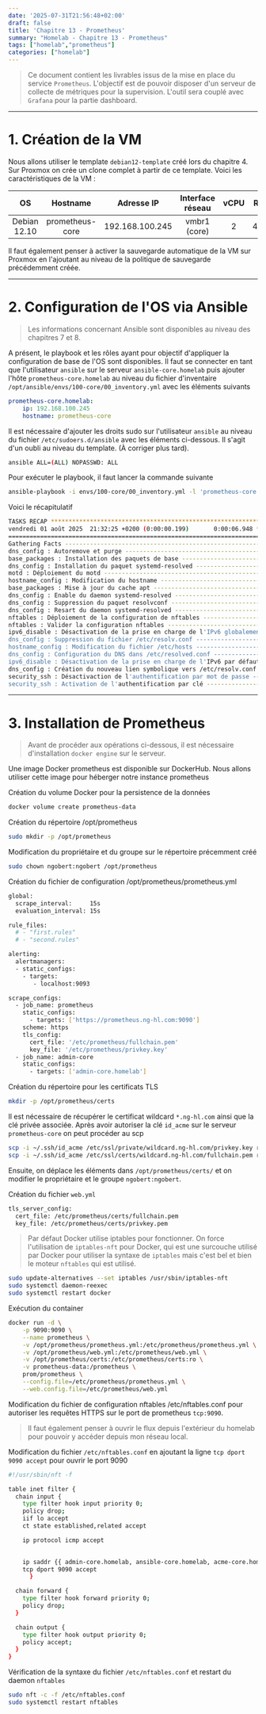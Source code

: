 ```yaml
---
date: '2025-07-31T21:56:48+02:00'
draft: false
title: 'Chapitre 13 - Prometheus'
summary: "Homelab - Chapitre 13 - Prometheus"
tags: ["homelab","prometheus"]
categories: ["homelab"]
---
```


> Ce document contient les livrables issus de la mise en place du service `Prometheus`. L'objectif est de pouvoir disposer d'un serveur de collecte de métriques pour la supervision. L'outil sera couplé avec `Grafana` pour la partie dashboard.

---

# 1. Création de la VM

Nous allons utiliser le template `debian12-template` créé lors du chapitre 4. Sur Proxmox on crée un clone complet à partir de ce template. Voici les caractéristiques de la VM :

| OS      | Hostname     | Adresse IP | Interface réseau | vCPU    | RAM   | Stockage
|:-:    |:-:    |:-:    |:-:    |:-:    |:-:    |:-:
| Debian 12.10     | prometheus-core      | 192.168.100.245    | vmbr1 (core)    | 2     | 4096   | 20Gio

Il faut également penser à activer la sauvegarde automatique de la VM sur Proxmox en l'ajoutant au niveau de la politique de sauvegarde précédemment créée.

---

# 2. Configuration de l'OS via Ansible

> Les informations concernant Ansible sont disponibles au niveau des chapitres 7 et 8.

A présent, le playbook et les rôles ayant pour objectif d'appliquer la configuration de base de l'OS sont disponibles. Il faut se connecter en tant que l'utilisateur `ansible` sur le serveur `ansible-core.homelab` puis ajouter l'hôte `prometheus-core.homelab` au niveau du fichier d'inventaire `/opt/ansible/envs/100-core/00_inventory.yml` avec les éléments suivants

```yml
prometheus-core.homelab:
    ip: 192.168.100.245
    hostname: prometheus-core
```

Il est nécessaire d'ajouter les droits sudo sur l'utilisateur `ansible` au niveau du fichier `/etc/sudoers.d/ansible` avec les éléments ci-dessous. Il s'agit d'un oubli au niveau du template. (À corriger plus tard).

```bash
ansible ALL=(ALL) NOPASSWD: ALL
```

Pour exécuter le playbook, il faut lancer la commande suivante

```bash
ansible-playbook -i envs/100-core/00_inventory.yml -l 'prometheus-core.homelab,' playbooks/00_config_vm.yml
```

Voici le récapitulatif
 
```bash
TASKS RECAP **********************************************************************************************************************
vendredi 01 août 2025  21:32:25 +0200 (0:00:00.199)       0:00:06.948 ********* 
=============================================================================== 
Gathering Facts ----------------------------------------------------------------------------------------------------------- 1.00s
dns_config : Autoremove et purge ------------------------------------------------------------------------------------------ 0.58s
base_packages : Installation des paquets de base -------------------------------------------------------------------------- 0.46s
dns_config : Installation du paquet systemd-resolved ---------------------------------------------------------------------- 0.45s
motd : Déploiement du motd ------------------------------------------------------------------------------------------------ 0.44s
hostname_config : Modification du hostname -------------------------------------------------------------------------------- 0.42s
base_packages : Mise à jour du cache apt ---------------------------------------------------------------------------------- 0.39s
dns_config : Enable du daemon systemd-resolved ---------------------------------------------------------------------------- 0.38s
dns_config : Suppression du paquet resolvconf ----------------------------------------------------------------------------- 0.34s
dns_config : Resart du daemon systemd-resolved ---------------------------------------------------------------------------- 0.29s
nftables : Déploiement de la configuration de nftables -------------------------------------------------------------------- 0.29s
nftables : Valider la configuration nftables ------------------------------------------------------------------------------ 0.20s
ipv6_disable : Désactivation de la prise en charge de l'IPv6 globalement -------------------------------------------------- 0.20s
dns_config : Suppression du fichier /etc/resolv.conf ---------------------------------------------------------------------- 0.19s
hostname_config : Modification du fichier /etc/hosts ---------------------------------------------------------------------- 0.19s
dns_config : Configuration du DNS dans /etc/resolved.conf ----------------------------------------------------------------- 0.19s
ipv6_disable : Désactivation de la prise en charge de l'IPv6 par défaut --------------------------------------------------- 0.14s
dns_config : Création du nouveau lien symbolique vers /etc/resolv.conf ---------------------------------------------------- 0.14s
security_ssh : Désactivaction de l'authentification par mot de passe ------------------------------------------------------ 0.14s
security_ssh : Activation de l'authentification par clé ------------------------------------------------------------------- 0.14s
```

---

# 3. Installation de Prometheus

> Avant de procéder aux opérations ci-dessous, il est nécessaire d'installation `docker engine` sur le serveur.

Une image Docker prometheus est disponible sur DockerHub. Nous allons utiliser cette image pour héberger notre instance prometheus

Création du volume Docker pour la persistence de la données

```bash
docker volume create prometheus-data
```

Création du répertoire /opt/prometheus

```bash
sudo mkdir -p /opt/prometheus
```

Modification du propriétaire et du groupe sur le répertoire précemment créé

```bash
sudo chown ngobert:ngobert /opt/prometheus
```

Création du fichier de configuration /opt/prometheus/prometheus.yml

```bash
global:
  scrape_interval:     15s
  evaluation_interval: 15s

rule_files:
  # - "first.rules"
  # - "second.rules"

alerting:
  alertmanagers:
  - static_configs:
    - targets:
       - localhost:9093

scrape_configs:
  - job_name: prometheus
    static_configs:
      - targets: ['https://prometheus.ng-hl.com:9090']
    scheme: https
    tls_config:
      cert_file: '/etc/prometheus/fullchain.pem'
      key_file: '/etc/prometheus/privkey.key'
  - job_name: admin-core
    static_configs:
      - targets: ['admin-core.homelab']
```

Création du répertoire pour les certificats TLS

```bash
mkdir -p /opt/prometheus/certs
```

Il est nécessaire de récupérer le certificat wildcard `*.ng-hl.com` ainsi que la clé privée associée. Après avoir autoriser la clé `id_acme` sur le serveur `prometheus-core` on peut procéder au scp

```bash
scp -i ~/.ssh/id_acme /etc/ssl/private/wildcard.ng-hl.com/privkey.key root@prometheus-core.homelab:/tmp/
scp -i ~/.ssh/id_acme /etc/ssl/certs/wildcard.ng-hl.com/fullchain.pem root@prometheus-core.homelab:/tmp/
```

Ensuite, on déplace les éléments dans `/opt/prometheus/certs/` et on modifier le propriétaire et le groupe `ngobert:ngobert`.

Création du fichier `web.yml`

```bash
tls_server_config:
  cert_file: /etc/prometheus/certs/fullchain.pem
  key_file: /etc/prometheus/certs/privkey.pem
```

> Par défaut Docker utilise iptables pour fonctionner. On force l'utilisation de `iptables-nft` pour Docker, qui est une surcouche utilisé par Docker pour utiliser la syntaxe de `iptables` mais c'est bel et bien le moteur `nftables` qui est utilisé.

```bash
sudo update-alternatives --set iptables /usr/sbin/iptables-nft
sudo systemctl daemon-reexec
sudo systemctl restart docker
```

Exécution du container

```bash
docker run -d \
    -p 9090:9090 \
    --name prometheus \
    -v /opt/prometheus/prometheus.yml:/etc/prometheus/prometheus.yml \
    -v /opt/prometheus/web.yml:/etc/prometheus/web.yml \
    -v /opt/prometheus/certs:/etc/prometheus/certs:ro \
    -v prometheus-data:/prometheus \
    prom/prometheus \
    --config.file=/etc/prometheus/prometheus.yml \
    --web.config.file=/etc/prometheus/web.yml
```

Modification du fichier de configuration nftables /etc/nftables.conf pour autoriser les requêtes HTTPS sur le port de prometheus `tcp:9090`.

> Il faut également penser à ouvrir le flux depuis l'extérieur du homelab pour pouvoir y accéder depuis mon réseau local.

Modification du fichier `/etc/nftables.conf` en ajoutant la ligne `tcp dport 9090 accept` pour ouvrir le port 9090

```bash
#!/usr/sbin/nft -f

table inet filter {
  chain input {
    type filter hook input priority 0;
    policy drop;
    iif lo accept
    ct state established,related accept

    ip protocol icmp accept

    
    ip saddr {{ admin-core.homelab, ansible-core.homelab, acme-core.homelab }} iifname "ens19" tcp dport 22 accept
    tcp dport 9090 accept
      }

  chain forward {
    type filter hook forward priority 0;
    policy drop;
  }

  chain output {
    type filter hook output priority 0;
    policy accept;
  }
}
```

Vérification de la syntaxe du fichier `/etc/nftables.conf` et restart du daemon `nftables`

```bash
sudo nft -c -f /etc/nftables.conf
sudo systemctl restart nftables
```